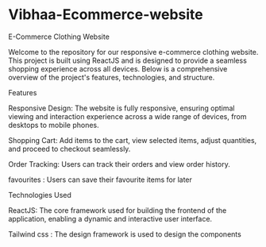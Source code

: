 # Vibhaa-Ecommerce-website


<p>E-Commerce Clothing Website</p>
<p>Welcome to the repository for our responsive e-commerce clothing website. This project is built using ReactJS and is designed to provide a seamless shopping experience across all devices. Below is a comprehensive overview of the project's features, technologies, and structure.</p>

<p>Features</p>
<p>Responsive Design: The website is fully responsive, ensuring optimal viewing and interaction experience across a wide range of devices, from desktops to mobile phones.</p>
<p>Shopping Cart: Add items to the cart, view selected items, adjust quantities, and proceed to checkout seamlessly.</p>
<p>Order Tracking: Users can track their orders and view order history.</p>
<p>favourites : Users can save their favourite items for later</p>
<p>Technologies Used</p>
<p>ReactJS: The core framework used for building the frontend of the application, enabling a dynamic and interactive user interface.</p>
<p>Tailwind css : The design framework is used to design the components</p>


